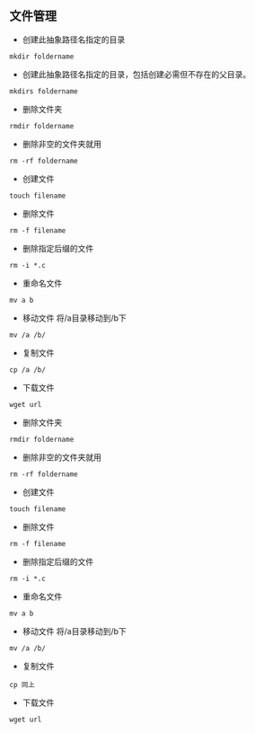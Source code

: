 ## 文件管理

- 创建此抽象路径名指定的目录

```
mkdir foldername
```

-  创建此抽象路径名指定的目录，包括创建必需但不存在的父目录。

```
mkdirs foldername 
```

- 删除文件夹

```
rmdir foldername 
```

- 删除非空的文件夹就用

```
rm -rf foldername
```

- 创建文件 

```
touch filename
```

- 删除文件

```
rm -f filename  
```

- 删除指定后缀的文件

```
rm -i *.c
```

- 重命名文件

```
mv a b
```

- 移动文件 将/a目录移动到/b下

```
mv /a /b/
```

- 复制文件

``` 
cp /a /b/
```

- 下载文件 

```
wget url
```

- 删除文件夹

```
rmdir foldername
```

- 删除非空的文件夹就用

```
rm -rf foldername
```

- 创建文件 

```
touch filename
```

- 删除文件

```
rm -f filename
```

- 删除指定后缀的文件

```
rm -i *.c
```

- 重命名文件

```
mv a b
```

- 移动文件 将/a目录移动到/b下

```
mv /a /b/
```

- 复制文件

```
cp 同上
```

- 下载文件 

```
wget url
```